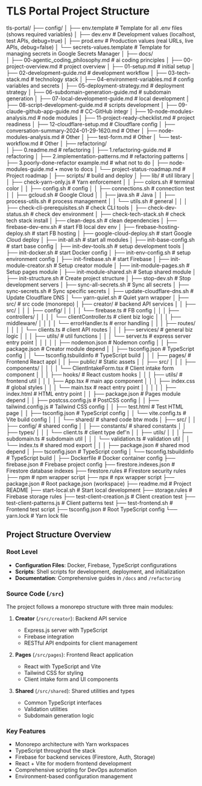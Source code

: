 # TLS Portal Project Structure


tls-portal/
├── config/
│   ├── env.template            # Template for all .env files (shows required variables)
│   ├── dev.env                 # Development values (localhost, test APIs, debug=true)
│   ├── prod.env                # Production values (real URLs, live APIs, debug=false)
│   └── secrets-values.template # Template for managing secrets in Google Secrets Manager
│
├── docs/         						   
│   ├── 00-agentic_coding_philosophy.md    # ai coding principles
│   ├── 00-project-overview.md             # project overview
│   ├── 01-setup.md                        # initial setup
│   ├── 02-development-guide.md            # development workflow
│   ├── 03-tech-stack.md                   # technology stack
│   ├── 04-environment-variables.md        # config variables and secrets
│   ├── 05-deployment-strategy.md          # deployment strategy
│   ├── 06-subdomain-generation-guide.md   # subdomain generation
│   ├── 07-local-development-guide.md      # local development
│   ├── 08-script-development-guide.md     # scripts development
│   ├── 09-claude-github-app-guide.md      # CC-GitHub integr
│   ├── 10-node-modules-analysis.md        # node modules
│   ├── 11-project-ready-checklist.md      # project readiness
│   ├── 12-cloudflare-setup.md             # Cloudflare config
│   ├── conversation-summary-2024-01-29-1620.md 	# Other
│   ├── node-modules-analysis.md				 	# Other
│   ├── test-form.md								# Other
│   └── test-workflow.md							# Other
│
├── refactoring/                
│   ├── 0.readme.md                     # refactoring
│   ├── 1.refactoring-guide.md          # refactoring
│   ├── 2.implementation-patterns.md    # refactoring patterns
│   ├── 3.poorly-done-refactor example.md 	# what not to do
│   ├── node-modules-guide.md            	• move to docs
│   └── project-status-roadmap.md          	# Project roadmap
│
├── scripts/            			# build and deploy
│   ├── lib/            			# util library
│   │   ├── check-yarn-only.js      # Yarn enforcement
│   │   ├── colors.sh               # terminal color
│   │   ├── config.sh               # config
│   │   ├── connections.sh          # connection test
│   │   ├── gcloud.sh               # Google Cloud
│   │   ├── java.sh                 # Java
│   │   ├── process-utils.sh        # process management
│   │   └── utils.sh                # general
│   │
│   ├── check-cli-prerequisites.sh  # check CLI tools
│   ├── check-dev-status.sh         # check dev environment
│   ├── check-tech-stack.sh         # check tech stack install
│   ├── clean-deps.sh               # clean dependencies
│   ├── firebase-dev-env.sh         # start FB local dev env
│   ├── firebase-hosting-deploy.sh  # start FB hosting
│   ├── google-cloud-deploy.sh      # start Google Cloud deploy
│   ├── init-all.sh                 # start all modules
│   ├── init-base-config.sh         # start base config
│   ├── init-dev-tools.sh           # setup development tools
│   ├── init-docker.sh              # start Docker config
│   ├── init-env-config.sh          # setup environment config
│   ├── init-firebase.sh            # start Firebase
│   ├── init-module-creator.sh      # Setup creator module
│   ├── init-module-pages.sh        # Setup pages module
│   ├── init-module-shared.sh       # Setup shared module
│   ├── init-structure.sh           # Create project structure
│   ├── stop-dev.sh                 # Stop development servers
│   ├── sync-all-secrets.sh         # Sync all secrets
│   ├── sync-secrets.sh             # Sync specific secrets
│   ├── update-cloudflare-dns.sh    # Update Cloudflare DNS
│   └── yarn-quiet.sh               # Quiet yarn wrapper
│
├── src/                       		# src code (monorepo)
│   ├── creator/                    # backend API services
│   │   ├── src/
│   │   │   ├── config/
│   │   │   │   └── firebase.ts     		# FB config
│   │   │   ├── controllers/
│   │   │   │   └── clientController.ts  	# client biz logic
│   │   │   ├── middleware/
│   │   │   │   └── errorHandler.ts  		# error handling
│   │   │   ├── routes/
│   │   │   │   └── clients.ts     # client API routes
│   │   │   ├── services/          # general biz logic
│   │   │   ├── utils/             # util functions
│   │   │   └── server.ts          # express server entry point
│   │   │
│   │   ├── nodemon.json           # Nodemon config
│   │   ├── package.json           # Creator module depend
│   │   ├── tsconfig.json          # TypeScript config
│   │   └── tsconfig.tsbuildinfo   # TypeScript build
│   │
│   ├── pages/                     # Frontend React appl
│   │   ├── public/                # Static assets
│   │   ├── src/
│   │   │   ├── components/
│   │   │   │   └── ClientIntakeForm.tsx   # Client intake form component
│   │   │   ├── hooks/                     # React custom hooks
│   │   │   ├── utils/                     # frontend util
│   │   │   ├── App.tsx                    # main app component
│   │   │   ├── index.css                  # global styles
│   │   │   └── main.tsx                   # react entry point
│   │   │
│   │   ├── index.html                     # HTML entry point
│   │   ├── package.json                   # Pages module depend
│   │   ├── postcss.config.js              # PostCSS config
│   │   ├── tailwind.config.js             # Tailwind CSS config
│   │   ├── test.html                      # Test HTML page
│   │   ├── tsconfig.json                  # TypeScript config
│   │   └── vite.config.ts                 # Vite build config
│   │
│   └── shared/                            # shared code btw mods
│       ├── src/
│       │   ├── config/                    # shared config
│       │   ├── constants/                 # shared constants
│       │   ├── types/
│       │   │   └── client.ts          	   # client type def'n
│       │   ├── utils/
│       │   │   ├── subdomain.ts           # subdomain util
│       │   │   └── validation.ts          # validation util
│       │   └── index.ts                   # shared mod export
│       │
│       ├── package.json                   # shared mod depend
│       ├── tsconfig.json                  # TypeScript config
│       └── tsconfig.tsbuildinfo           # TypeScript build
│
├── Dockerfile                     # Docker container config
├── firebase.json                  # Firebase project config
├── firestore.indexes.json         # Firestore database indexes
├── firestore.rules                # Firestore security rules
├── npm                            # npm wrapper script
├── npx                            # npx wrapper script
├── package.json                   # Root package.json (workspace)
├── readme.md                      # Project README
├── start-local.sh                 # Start local development
├── storage.rules                  # Firebase storage rules
├── test-client-creation.js        		# Client creation test
├── test-client-patterns.js             # Client patterns test
├── test-frontend.sh                    # Frontend test script
├── tsconfig.json                       # Root TypeScript config
└── yarn.lock                           # Yarn lock file

## Project Structure Overview

### Root Level
- **Configuration Files**: Docker, Firebase, TypeScript configurations
- **Scripts**: Shell scripts for development, deployment, and initialization
- **Documentation**: Comprehensive guides in `/docs` and `/refactoring`

### Source Code (`/src`)
The project follows a monorepo structure with three main modules:

1. **Creator** (`/src/creator`): Backend API service
   - Express.js server with TypeScript
   - Firebase integration
   - RESTful API endpoints for client management

2. **Pages** (`/src/pages`): Frontend React application
   - React with TypeScript and Vite
   - Tailwind CSS for styling
   - Client intake form and UI components

3. **Shared** (`/src/shared`): Shared utilities and types
   - Common TypeScript interfaces
   - Validation utilities
   - Subdomain generation logic

### Key Features
- Monorepo architecture with Yarn workspaces
- TypeScript throughout the stack
- Firebase for backend services (Firestore, Auth, Storage)
- React + Vite for modern frontend development
- Comprehensive scripting for DevOps automation
- Environment-based configuration management